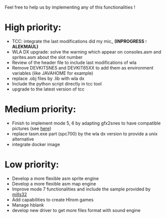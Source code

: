 Feel free to help us by implementing any of this functionalities !

# High priority:

- TCC: integrate the last modifications did my mic_ **(INPROGRESS : ALEKMAUL)**
- WLA DX upgrade: solve the warning which appear on consoles.asm and sprites.asm about the slot number
- Review of the header file to include last modifications of wla
- Remove DEVKITSNES and DEVKIT65XX to add them as environment variables (like JAVAHOME for example) 
- replace .obj files by .lib with wla dx
- Include the python script directly in tcc tool
- upgrade to the latest version of tcc

# Medium priority:

- Finish to implement mode 5, 6 by adapting gfx2snes to have compatible pictures (see [here](https://github.com/alekmaul/pvsneslib/issues/14))
- replace tasm.exe part (spc700) by the wla dx version to provide a unix alternative
- integrate docker image

# Low priority:

- Develop a more flexible asm sprite engine
- Develop a more flexible asm map engine
- Improve mode 7 functionalities and include the sample provided by [mills32](https://github.com/alekmaul/pvsneslib/issues/24)
- Add capabilities to create HIrom games
- Manage hblank
- develop new driver to get more files format with sound engine